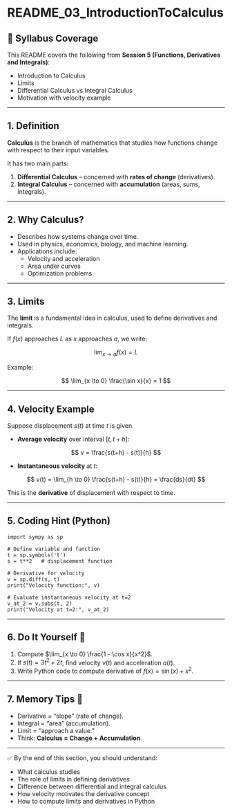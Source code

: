 # README_03_IntroductionToCalculus

## 📌 Syllabus Coverage
This README covers the following from **Session 5 (Functions, Derivatives and Integrals)**:
- Introduction to Calculus
- Limits
- Differential Calculus vs Integral Calculus
- Motivation with velocity example

---

## 1. Definition
**Calculus** is the branch of mathematics that studies how functions change with respect to their input variables.  

It has two main parts:
1. **Differential Calculus** – concerned with **rates of change** (derivatives).  
2. **Integral Calculus** – concerned with **accumulation** (areas, sums, integrals).  

---

## 2. Why Calculus?
- Describes how systems change over time.  
- Used in physics, economics, biology, and machine learning.  
- Applications include:  
  - Velocity and acceleration  
  - Area under curves  
  - Optimization problems  

---

## 3. Limits
The **limit** is a fundamental idea in calculus, used to define derivatives and integrals.  

If $f(x)$ approaches $L$ as $x$ approaches $a$, we write:  

$$
\lim_{x \to a} f(x) = L
$$

Example:  

$$
\lim_{x \to 0} \frac{\sin x}{x} = 1
$$

---

## 4. Velocity Example
Suppose displacement $s(t)$ at time $t$ is given.  

- **Average velocity** over interval $[t, t+h]$:  

$$
v = \frac{s(t+h) - s(t)}{h}
$$

- **Instantaneous velocity** at $t$:  

$$
v(t) = \lim_{h \to 0} \frac{s(t+h) - s(t)}{h} = \frac{ds}{dt}
$$

This is the **derivative** of displacement with respect to time.  

---

## 5. Coding Hint (Python)
    import sympy as sp

    # Define variable and function
    t = sp.symbols('t')
    s = t**2   # displacement function

    # Derivative for velocity
    v = sp.diff(s, t)
    print("Velocity function:", v)

    # Evaluate instantaneous velocity at t=2
    v_at_2 = v.subs(t, 2)
    print("Velocity at t=2:", v_at_2)

---

## 6. Do It Yourself 🚀
1. Compute $\lim_{x \to 0} \frac{1 - \cos x}{x^2}$.  
2. If $s(t) = 3t^2 + 2t$, find velocity $v(t)$ and acceleration $a(t)$.  
3. Write Python code to compute derivative of $f(x) = \sin(x) + x^2$.  

---

## 7. Memory Tips 🧠
- Derivative = “slope” (rate of change).  
- Integral = “area” (accumulation).  
- Limit = “approach a value.”  
- Think: **Calculus = Change + Accumulation**.  

---

✅ By the end of this section, you should understand:
- What calculus studies  
- The role of limits in defining derivatives  
- Difference between differential and integral calculus  
- How velocity motivates the derivative concept  
- How to compute limits and derivatives in Python  
